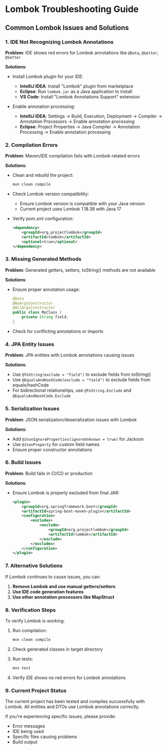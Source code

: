 # Lombok Troubleshooting Guide

## Common Lombok Issues and Solutions

### 1. IDE Not Recognizing Lombok Annotations

**Problem**: IDE shows red errors for Lombok annotations like `@Data`, `@Getter`, `@Setter`

**Solutions**:
- Install Lombok plugin for your IDE:
  - **IntelliJ IDEA**: Install "Lombok" plugin from marketplace
  - **Eclipse**: Run `lombok.jar` as a Java application to install
  - **VS Code**: Install "Lombok Annotations Support" extension

- Enable annotation processing:
  - **IntelliJ IDEA**: Settings → Build, Execution, Deployment → Compiler → Annotation Processors → Enable annotation processing
  - **Eclipse**: Project Properties → Java Compiler → Annotation Processing → Enable annotation processing

### 2. Compilation Errors

**Problem**: Maven/IDE compilation fails with Lombok-related errors

**Solutions**:
- Clean and rebuild the project:
  ```bash
  mvn clean compile
  ```

- Check Lombok version compatibility:
  - Ensure Lombok version is compatible with your Java version
  - Current project uses Lombok 1.18.38 with Java 17

- Verify pom.xml configuration:
  ```xml
  <dependency>
      <groupId>org.projectlombok</groupId>
      <artifactId>lombok</artifactId>
      <optional>true</optional>
  </dependency>
  ```

### 3. Missing Generated Methods

**Problem**: Generated getters, setters, toString() methods are not available

**Solutions**:
- Ensure proper annotation usage:
  ```java
  @Data
  @NoArgsConstructor
  @AllArgsConstructor
  public class MyClass {
      private String field;
  }
  ```

- Check for conflicting annotations or imports

### 4. JPA Entity Issues

**Problem**: JPA entities with Lombok annotations causing issues

**Solutions**:
- Use `@ToString(exclude = "field")` to exclude fields from toString()
- Use `@EqualsAndHashCode(exclude = "field")` to exclude fields from equals/hashCode
- For bidirectional relationships, use `@ToString.Exclude` and `@EqualsAndHashCode.Exclude`

### 5. Serialization Issues

**Problem**: JSON serialization/deserialization issues with Lombok

**Solutions**:
- Add `@JsonIgnoreProperties(ignoreUnknown = true)` for Jackson
- Use `@JsonProperty` for custom field names
- Ensure proper constructor annotations

### 6. Build Issues

**Problem**: Build fails in CI/CD or production

**Solutions**:
- Ensure Lombok is properly excluded from final JAR:
  ```xml
  <plugin>
      <groupId>org.springframework.boot</groupId>
      <artifactId>spring-boot-maven-plugin</artifactId>
      <configuration>
          <excludes>
              <exclude>
                  <groupId>org.projectlombok</groupId>
                  <artifactId>lombok</artifactId>
              </exclude>
          </excludes>
      </configuration>
  </plugin>
  ```

### 7. Alternative Solutions

If Lombok continues to cause issues, you can:

1. **Remove Lombok and use manual getters/setters**
2. **Use IDE code generation features**
3. **Use other annotation processors like MapStruct**

### 8. Verification Steps

To verify Lombok is working:

1. Run compilation:
   ```bash
   mvn clean compile
   ```

2. Check generated classes in target directory

3. Run tests:
   ```bash
   mvn test
   ```

4. Verify IDE shows no red errors for Lombok annotations

### 9. Current Project Status

The current project has been tested and compiles successfully with Lombok. All entities and DTOs use Lombok annotations correctly.

If you're experiencing specific issues, please provide:
- Error messages
- IDE being used
- Specific files causing problems
- Build output 